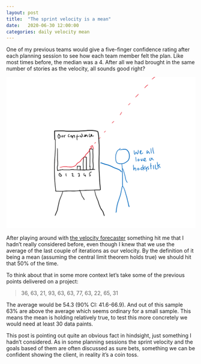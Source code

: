 ```yaml
---
layout: post
title:  "The sprint velocity is a mean"
date:   2020-06-30 12:00:00
categories: daily velocity mean
---
```



One of my previous teams would give a five-finger confidence rating after each planning session to see how each team member felt the plan. Like most times before, the median was a 4. After all we had brought in the same number of stories as the velocity, all sounds good right?

![](/assets/images/daily/2020-06-30-confidence.png)

After playing around with [the velocity forecaster][calculator] something hit me that I hadn’t really considered before, even though I knew that we use the average of the last couple of iterations as our velocity. By the definition of it being a mean (assuming the central limit theorem holds true) we should hit that 50% of the time.

To think about that in some more context let’s take some of the previous points delivered on a project:

> 36, 63, 21, 93, 63, 63, 77, 63, 22, 65, 31

The average would be 54.3 (90% CI: 41.6-66.9). And out of this sample 63% are above the average which seems ordinary for a small sample. This means the mean is holding relatively true, to test this more concretely we would need at least 30 data paints.

This post is pointing out quite an obvious fact in hindsight, just something I hadn’t considered. As in some planning sessions the sprint velocity and the goals based of them are often discussed as sure bets, something we can be confident showing the client, in reality it’s a coin toss.

[calculator]: /sprint-forecaster/

